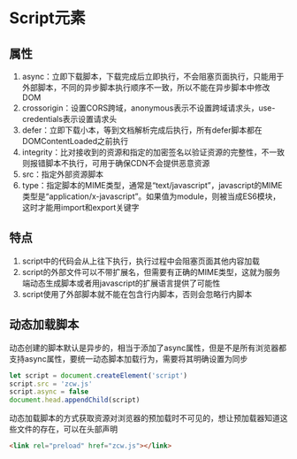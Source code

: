 # Script元素

## 属性

1. async：立即下载脚本，下载完成后立即执行，不会阻塞页面执行，只能用于外部脚本，不同的异步脚本执行顺序不一致，所以不能在异步脚本中修改DOM
2. crossorigin：设置CORS跨域，anonymous表示不设置跨域请求头，use-credentials表示设置请求头
3. defer：立即下载小本，等到文档解析完成后执行，所有defer脚本都在DOMContentLoaded之前执行
4. integrity：比对接收到的资源和指定的加密签名以验证资源的完整性，不一致则报错脚本不执行，可用于确保CDN不会提供恶意资源
5. src：指定外部资源脚本
6. type：指定脚本的MIME类型，通常是“text/javascript”，javascript的MIME类型是“application/x-javascript”。如果值为module，则被当成ES6模块，这时才能用import和export关键字

## 特点

1. script中的代码会从上往下执行，执行过程中会阻塞页面其他内容加载
2. script的外部文件可以不带扩展名，但需要有正确的MIME类型，这就为服务端动态生成脚本或者用javascript的扩展语言提供了可能性
3. script使用了外部脚本就不能在包含行内脚本，否则会忽略行内脚本

## 动态加载脚本

动态创建的脚本默认是异步的，相当于添加了async属性，但是不是所有浏览器都支持async属性，要统一动态脚本加载行为，需要将其明确设置为同步

```javascript
let script = document.createElement('script')
script.src = 'zcw.js'
script.async = false
document.head.appendChild(script)
```

动态加载脚本的方式获取资源对浏览器的预加载时不可见的，想让预加载器知道这些文件的存在，可以在头部声明

```html
<link rel="preload" href="zcw.js"></link>
```